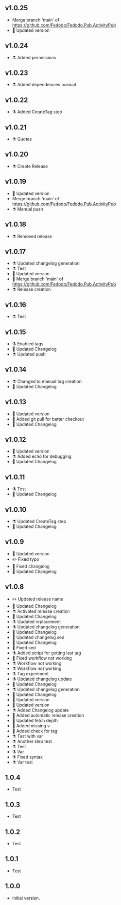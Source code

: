 ## v1.0.25

-  Merge branch 'main' of https://github.com/Fedodo/Fedodo.Pub.ActivityPub
-  🔖 Updated version

## v1.0.24

-  ⚗️ Added permissions

## v1.0.23

-  ⚗️ Added dependencies manual

## v1.0.22

-  ⚗️ Added CreateTag step

## v1.0.21

-  ⚗️ Quotes

## v1.0.20

-  ⚗️ Create Release

## v1.0.19

-  🔖 Updated version
-  Merge branch 'main' of https://github.com/Fedodo/Fedodo.Pub.ActivityPub
-  ⚗️ Manual push

## v1.0.18

-  ⚗️ Removed release

## v1.0.17

-  ⚗️ Updated changelog generation
-  ⚗️ Test
-  🔖 Updated version
-  🔀 Merge branch 'main' of https://github.com/Fedodo/Fedodo.Pub.ActivityPub
-  ⚗️ Release creation

## v1.0.16

-  ⚗️ Test

## v1.0.15

-  ⚗️ Enabled tags
-  📝 Updated Changelog
-  ⚗️ Updated push

## v1.0.14

-  ⚗️ Changed to manual tag creation
-  📝 Updated Changelog

## v1.0.13

-  🔖 Updated version
-  👷 Added git pull for better checkout
-  📝 Updated Changelog

## v1.0.12

-  🔖 Updated version
-  ⚗️ Added echo for debugging
-  📝 Updated Changelog

## v1.0.11

-  ⚗️ Test
-  📝 Updated Changelog

## v1.0.10

-  ⚗️ Updated CreateTag step
-  📝 Updated Changelog

## v1.0.9

-  🔖 Updated version
-  ✏️ Fixed typo
-  🎨 Fixed changelog
-  📝 Updated Changelog

## v1.0.8

-  ✏️ Updated release name
-  📝 Updated Changelog
-  ⚗️ Activated release creation
-  📝 Updated Changelog
-  ⚗️ Updated replacement
-  ⚗️ Updated changelog generation
-  📝 Updated Changelog
-  🚧 Updated changelog sed
-  📝 Updated Changelog
-  🐛 Fixed sed
-  ⚗️ Added script for getting last tag
-  💚 Fixed workflow not working
-  ⚗️ Workflow not working
-  ⚗️ Workflow not working
-  ⚗️ Tag experiment
-  ⚗️ Updated changelog update
-  📝 Updated Changelog
-  ⚗️ Updated changelog generation
-  📝 Updated Changelog
-  🔖 Updated version
-  🔖 Updated version
-  ⚗️ Added Changelog update
-  👷 Added automatic release creation
-  👷 Updated fetch depth
-  👷 Added missing v
-  👷 Added check for tag
-  ⚗️ Test with var
-  ⚗️ Another step test
-  ⚗️ Test
-  ⚗️ Var
-  ⚗️ Fixed syntax
-  ⚗️ Var test

## 1.0.4

- Test

## 1.0.3

- Test

## 1.0.2

- Test

## 1.0.1

- Test

## 1.0.0

- Initial version.
